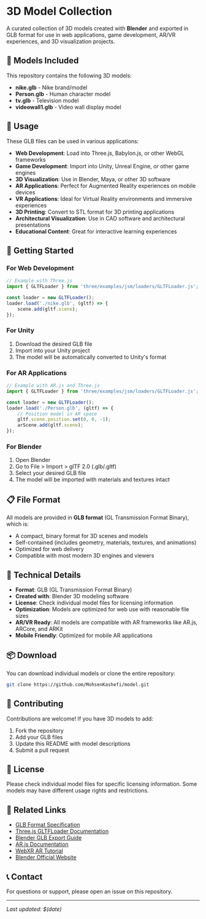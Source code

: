 # 3D Model Collection

A curated collection of 3D models created with **Blender** and exported in GLB format for use in web applications, game development, AR/VR experiences, and 3D visualization projects.

## 📁 Models Included

This repository contains the following 3D models:

- **nike.glb** - Nike brand/model
- **Person.glb** - Human character model
- **tv.glb** - Television model
- **videowall1.glb** - Video wall display model

## 🎯 Usage

These GLB files can be used in various applications:

- **Web Development**: Load into Three.js, Babylon.js, or other WebGL frameworks
- **Game Development**: Import into Unity, Unreal Engine, or other game engines
- **3D Visualization**: Use in Blender, Maya, or other 3D software
- **AR Applications**: Perfect for Augmented Reality experiences on mobile devices
- **VR Applications**: Ideal for Virtual Reality environments and immersive experiences
- **3D Printing**: Convert to STL format for 3D printing applications
- **Architectural Visualization**: Use in CAD software and architectural presentations
- **Educational Content**: Great for interactive learning experiences

## 🚀 Getting Started

### For Web Development

```javascript
// Example with Three.js
import { GLTFLoader } from 'three/examples/jsm/loaders/GLTFLoader.js';

const loader = new GLTFLoader();
loader.load('./nike.glb', (gltf) => {
    scene.add(gltf.scene);
});
```

### For Unity

1. Download the desired GLB file
2. Import into your Unity project
3. The model will be automatically converted to Unity's format

### For AR Applications

```javascript
// Example with AR.js and Three.js
import { GLTFLoader } from 'three/examples/jsm/loaders/GLTFLoader.js';

const loader = new GLTFLoader();
loader.load('./Person.glb', (gltf) => {
    // Position model in AR space
    gltf.scene.position.set(0, 0, -1);
    arScene.add(gltf.scene);
});
```

### For Blender

1. Open Blender
2. Go to File > Import > glTF 2.0 (.glb/.gltf)
3. Select your desired GLB file
4. The model will be imported with materials and textures intact

## 📋 File Format

All models are provided in **GLB format** (GL Transmission Format Binary), which is:
- A compact, binary format for 3D scenes and models
- Self-contained (includes geometry, materials, textures, and animations)
- Optimized for web delivery
- Compatible with most modern 3D engines and viewers

## 🔧 Technical Details

- **Format**: GLB (GL Transmission Format Binary)
- **Created with**: Blender 3D modeling software
- **License**: Check individual model files for licensing information
- **Optimization**: Models are optimized for web use with reasonable file sizes
- **AR/VR Ready**: All models are compatible with AR frameworks like AR.js, ARCore, and ARKit
- **Mobile Friendly**: Optimized for mobile AR applications

## 📦 Download

You can download individual models or clone the entire repository:

```bash
git clone https://github.com/MohsenKashefi/model.git
```

## 🤝 Contributing

Contributions are welcome! If you have 3D models to add:

1. Fork the repository
2. Add your GLB files
3. Update this README with model descriptions
4. Submit a pull request

## 📄 License

Please check individual model files for specific licensing information. Some models may have different usage rights and restrictions.

## 🔗 Related Links

- [GLB Format Specification](https://github.com/KhronosGroup/glTF/tree/master/specification/2.0)
- [Three.js GLTFLoader Documentation](https://threejs.org/docs/#examples/en/loaders/GLTFLoader)
- [Blender GLB Export Guide](https://docs.blender.org/manual/en/latest/addons/import_export/scene_gltf2.html)
- [AR.js Documentation](https://ar-js-org.github.io/AR.js-Docs/)
- [WebXR AR Tutorial](https://developers.google.com/ar/develop/web/quickstart)
- [Blender Official Website](https://www.blender.org/)

## 📞 Contact

For questions or support, please open an issue on this repository.

---

*Last updated: $(date)*

